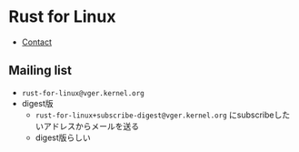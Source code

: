 # Rust for Linux

* [Contact](https://rust-for-linux.com/contact)

## Mailing list

* `rust-for-linux@vger.kernel.org`
* digest版
  * `rust-for-linux+subscribe-digest@vger.kernel.org` にsubscribeしたいアドレスからメールを送る
  * digest版らしい
